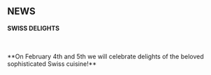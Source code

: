 ## NEWS
  

**SWISS DELIGHTS**  

<br>
<br>
**On February 4th and 5th we will celebrate delights of the beloved sophisticated Swiss cuisine!**

